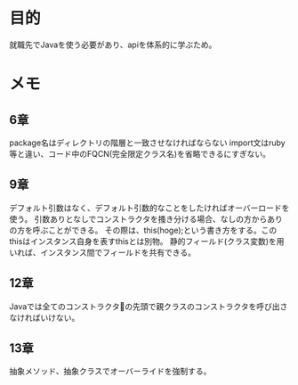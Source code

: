 # 目的
就職先でJavaを使う必要があり、apiを体系的に学ぶため。
# メモ
## 6章
package名はディレクトリの階層と一致させなければならない
import文はruby等と違い、コード中のFQCN(完全限定クラス名)を省略できるにすぎない。
## 9章
デフォルト引数はなく、デフォルト引数的なことをしたければオーバーロードを使う。
引数ありとなしでコンストラクタを搔き分ける場合、なしの方からありの方を呼ぶことができる。
その際は、this(hoge);という書き方をする。このthisはインスタンス自身を表すthisとは別物。
静的フィールド(クラス変数)を用いれば、インスタンス間でフィールドを共有できる。
## 12章
Javaでは全てのコンストラクタの先頭で親クラスのコンストラクタを呼び出さなければいけない。
## 13章
抽象メソッド、抽象クラスでオーバーライドを強制する。